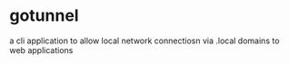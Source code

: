 # gotunnel
a cli application to allow local network connectiosn via .local domains to web applications

